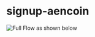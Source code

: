 # signup-aencoin

![Full Flow as shown below](http://www.plantuml.com/plantuml/png/7Omn3i8m34Ltxj9uPoe2n0O3uW1kQZMH4ZkAVyJrQLd-NzvxiuCxHYsd13G_4tN-XYqZZMMuz6WAKOHebIxtv_KrFOejNCZpfgDDB1ejArLsIAVLejFjcCykl_zCQ4T-5btt_m40)
